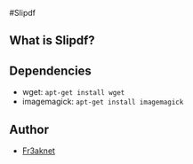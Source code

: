 #Slipdf

## What is Slipdf?


## Dependencies

- wget: `apt-get install wget`
- imagemagick: `apt-get install imagemagick`

## Author

- [Fr3aknet](https://github.com/Fr3aknet)
